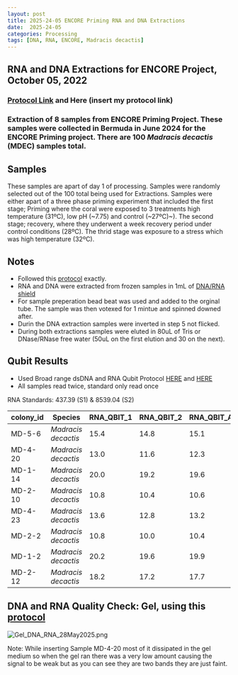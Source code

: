 ```yaml
---
layout: post
title: 2025-24-05 ENCORE Priming RNA and DNA Extractions
date:  2025-24-05 
categories: Processing
tags: [DNA, RNA, ENCORE, Madracis decactis]
---
```


## RNA and DNA Extractions for ENCORE Project, October 05, 2022

### [Protocol Link](https://zdellaert.github.io/ZD_Putnam_Lab_Notebook/Protocols_Zymo_Quick_DNA_RNA_Miniprep_Plus/) and Here (insert my protocol link)

### Extraction of 8 samples from ENCORE Priming Project. These samples were collected in Bermuda in June 2024 for the ENCORE Priming project. There are 100 *Madracis decactis* (MDEC) samples total.

## Samples

These samples are apart of day 1 of processing. Samples were randomly selected out of the 100 total being used for Extractions. Samples were either apart of a three phase priming experiment that included the first stage; Priming where the coral were exposed to 3 treatments high temperature (31ºC), low pH (~7.75) and control (~27ºC)~). The second stage; recovery, where they underwent a week recovery period under control conditions (28ºC). The thrid stage was exposure to a stress which was high temperature (32ºC).

## Notes

- Followed this [protocol](https://zdellaert.github.io/ZD_Putnam_Lab_Notebook/Protocols_Zymo_Quick_DNA_RNA_Miniprep_Plus/) exactly. 
- RNA and DNA were extracted from frozen samples in 1mL of [DNA/RNA shield](https://www.zymoresearch.com/products/dna-rna-shield)
- For sample preperation bead beat was used and added to the orginal tube. The sample was then votexed for 1 mintue and spinned downed after.
- Durin the DNA extraction samples were inverted in step 5 not flicked.
- During both extractions samples were eluted in 80uL of Tris or DNase/RNase free water (50uL on the first elution and 30 on the next).

## Qubit Results

- Used Broad range dsDNA and RNA Qubit Protocol [HERE](https://zdellaert.github.io/ZD_Putnam_Lab_Notebook/Qubit-Protocol/) and [HERE](https://github.com/meschedl/MESPutnam_Open_Lab_Notebook/blob/master/_posts/2019-03-08-Qubit-Protocol.md)
- All samples read twice, standard only read once

 RNA Standards: 437.39 (S1) & 8539.04 (S2)

| colony_id | Species                   | RNA_QBIT_1 | RNA_QBIT_2 | RNA_QBIT_AVG |
|-----------|---------------------------|------------|------------|--------------|
| MD-5-6    | *Madracis decactis*		|   15.4     | 14.8       |   15.1       |
| MD-4-20   | *Madracis decactis*       |   13.0     | 11.6       |   12.3       |
| MD-1-14   | *Madracis decactis*       |   20.0     | 19.2       |   19.6       |
| MD-2-10   | *Madracis decactis*       |   10.8     | 10.4       |   10.6       |
| MD-4-23   | *Madracis decactis*       |   13.6     | 12.8       |   13.2       |
| MD-2-2    | *Madracis decactis*       |   10.8     | 10.0       |   10.4       |
| MD-1-2    | *Madracis decactis*       |   20.2     | 19.6       |   19.9       |
| MD-2-12   | *Madracis decactis*       |   18.2     | 17.2       |   17.7       |

## DNA and RNA Quality Check: Gel, using this [protocol](https://github.com/flofields/Florence_Putnam_Lab_Notebook/blob/master/_posts/2025-23-05-Gel-Protocol.md)

![Gel_DNA_RNA_28May2025.png](https://github.com/flofields/Coral_Priming_Experiments_Summer_2024/blob/694468c04ae2f130feb3152fa7a52a9ce06115f5/images/RNA_DNA_gels/Gel2_DNA_RNA_28May2025.png?raw=true)

Note: While inserting Sample MD-4-20 most of it dissipated in the gel medium so when the gel ran there was a very low amount causing the signal to be weak but as you can see they are two bands they are just faint.
